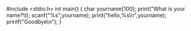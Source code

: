 #include <stdio.h>
int main()
{
     char yourname[100];
     print("What is your name?\t);
     scanf("%s",yourname);
     print("hello,%s\n",yourname);
     printf("Goodbye\n");
}
